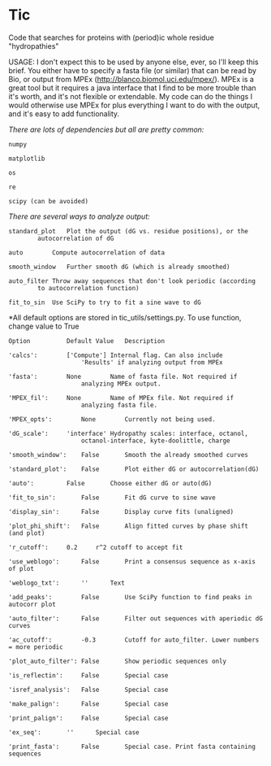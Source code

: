 # Tic
Code that searches for proteins with (period)ic whole residue "hydropathies"

USAGE:
I don't expect this to be used by anyone else, ever, so I'll keep this brief.
You either have to specify a fasta file (or similar) that can be read by Bio,
or output from MPEx (http://blanco.biomol.uci.edu/mpex/). MPEx is a great tool
but it requires a java interface that I find to be more trouble than it's worth,
and it's not flexible or extendable. My code can do the things I would otherwise
use MPEx for plus everything I want to do with the output, and it's easy to add
functionality.

*There are lots of dependencies but all are pretty common:*

	numpy

	matplotlib

	os

	re

	scipy (can be avoided)

*There are several ways to analyze output:*

	standard_plot	Plot the output (dG vs. residue positions), or the
			autocorrelation of dG

	auto		Compute autocorrelation of data

	smooth_window	Further smooth dG (which is already smoothed)

	auto_filter	Throw away sequences that don't look periodic (according
			to autocorrelation function)

	fit_to_sin	Use SciPy to try to fit a sine wave to dG

*All default options are stored in tic_utils/settings.py. To use function, change value to True

	Option			Default Value 	Description

	'calcs':		['Compute']	Internal flag. Can also include
						'Results' if analyzing output from MPEx

	'fasta':		None		Name of fasta file. Not required if
						analyzing MPEx output.

	'MPEX_fil':		None		Name of MPEx file. Not required if
						analyzing fasta file.

	'MPEX_opts':		None		Currently not being used.

	'dG_scale':		'interface'	Hydropathy scales: interface, octanol,
						octanol-interface, kyte-doolittle, charge

	'smooth_window':	False		Smooth the already smoothed curves

	'standard_plot':	False		Plot either dG or autocorrelation(dG)

	'auto':			False		Choose either dG or auto(dG)

	'fit_to_sin':		False		Fit dG curve to sine wave

	'display_sin':		False		Display curve fits (unaligned)

	'plot_phi_shift':	False		Align fitted curves by phase shift (and plot)

	'r_cutoff':		0.2		r^2 cutoff to accept fit

	'use_weblogo':		False		Print a consensus sequence as x-axis of plot

	'weblogo_txt':		''		Text

	'add_peaks':		False		Use SciPy function to find peaks in autocorr plot

	'auto_filter':		False		Filter out sequences with aperiodic dG curves

	'ac_cutoff':		-0.3		Cutoff for auto_filter. Lower numbers = more periodic

	'plot_auto_filter':	False		Show periodic sequences only

	'is_reflectin':		False		Special case

	'isref_analysis':	False		Special case

	'make_palign':		False		Special case

	'print_palign':		False		Special case

	'ex_seq':		''		Special case

	'print_fasta':		False		Special case. Print fasta containing sequences
